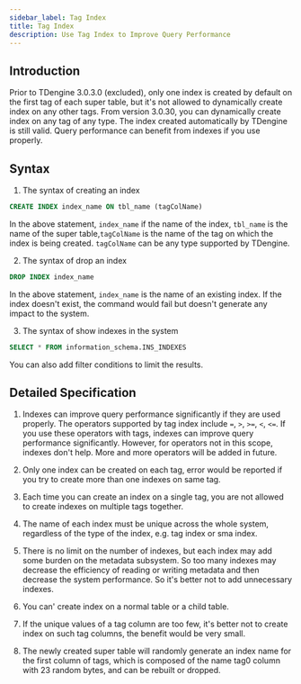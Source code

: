 ```yaml
---
sidebar_label: Tag Index
title: Tag Index
description: Use Tag Index to Improve Query Performance
---
```


## Introduction

Prior to TDengine 3.0.3.0 (excluded), only one index is created by default on the first tag of each super table, but it's not allowed to dynamically create index on any other tags. From version 3.0.30, you can dynamically create index on any tag of any type. The index created automatically by TDengine is still valid. Query performance can benefit from indexes if you use properly.

## Syntax

1. The syntax of creating an index 

```sql
CREATE INDEX index_name ON tbl_name (tagColName)
```

In the above statement, `index_name` if the name of the index, `tbl_name` is the name of the super table,`tagColName` is the name of the tag on which the index is being created. `tagColName` can be any type supported by TDengine.

2. The syntax of drop an index

```sql
DROP INDEX index_name
```

In the above statement,  `index_name` is the name of an existing index. If the index doesn't exist, the command would fail but doesn't generate any impact to the system. 

3. The syntax of show indexes in the system
   
```sql
SELECT * FROM information_schema.INS_INDEXES 
```

You can also add filter conditions to limit the results.

## Detailed Specification

1. Indexes can improve query performance significantly if they are used properly. The operators supported by tag index include  `=`, `>`, `>=`, `<`, `<=`. If you use these operators with tags, indexes can improve query performance significantly. However, for operators not in this scope, indexes don't help. More and more operators will be added in future.

2. Only one index can be created on each tag, error would be reported if you try to create more than one indexes on same tag.

3. Each time you can create an index on a single tag, you are not allowed to create indexes on multiple tags together. 

4. The name of each index must be unique across the whole system, regardless of the type of the index, e.g. tag index or sma index.

5. There is no limit on the number of indexes, but each index may add some burden on the metadata subsystem. So too many indexes may decrease the efficiency of reading or writing metadata and then decrease the system performance. So it's better not to add unnecessary indexes. 

6. You can' create index on a normal table or a child table. 

7. If the unique values of a tag column are too few, it's better not to create index on such tag columns, the benefit would be very small. 

8. The newly created super table will randomly generate an index name for the first column of tags, which is composed of the name tag0 column with 23 random bytes, and can be rebuilt or dropped.  
